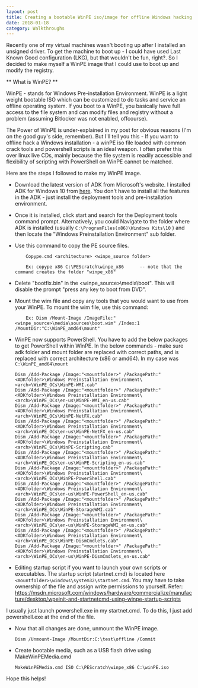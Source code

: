 ```yaml
---
layout: post
title: Creating a bootable WinPE iso/image for offline Windows hacking
date: 2018-01-18
category: Walkthroughs
---
```


Recently one of my virtual machines wasn't booting up after I installed an unsigned driver. To get the machine to boot up - I could have used Last Known Good configuration (LKG), 
but that wouldn't be fun, right?. So I decided to make myself a WinPE image that I could use to boot up and modify the registry. 


** What is WinPE? **

WinPE - stands for Windows Pre-installation Environment. WinPE is a light weight bootable ISO which can be customized to do tasks and service an offline operating system. If you boot to a WinPE, you basically have full access to the file system and can modify files and registry without a problem (assuming Bitlocker was not enabled, offcourse).

The Power of WinPE is under-explained in my post for obvious reasons (I'm on the good guy's side, remember). But I'll tell you this - If you want to offline hack a Windows installation - a winPE iso file loaded with common crack tools and powershell scripts is an ideal weapon. I often prefer this over linux live CDs, mainly because the file system is readily accessible and flexibility of scripting with PowerShell on WinPE cannot be matched.


Here are the steps I followed to make my WinPE image.
* Download the latest version of ADK from Microsoft's website. I installed ADK for Windows 10 from [here](https://docs.microsoft.com/en-us/windows-hardware/get-started/adk-install). You don't have to install all the features in the ADK - just install the deployment tools and pre-installation environment.

* Once it is installed, click start and search for the Deployment tools command prompt. Alternatively, you could Navigate to the folder where ADK is installed (usually `C:\ProgramFiles(x86)\Windows Kits\10` ) and then locate the "Windows Preinstallation Environment" sub folder. 

* Use this command to copy the PE source files.
	```	
		Copype.cmd <architecture> <winpe_source folder>

		Ex: copype x86 C:\PEScratch\winpe_x86      -- note that the command creates the folder "winpe_x86"
	```
	
* Delete "bootfix.bin" in the <winpe_source>\media\boot". This will disable the prompt "press any key to boot from DVD".

* Mount the wim file and copy any tools that you would want to use from your WinPE. To mount the wim file, use this command:
	```
		Ex: Dism /Mount-Image /ImageFile:"<winpe_source>\media\sources\boot.wim" /Index:1 /MountDir:"C:\WinPE_amd64\mount"
	```	

* WinPE now supports PowerShell. You have to add the below packages to get PowerShell within WinPE. In the below commands - make sure adk folder and mount folder are replaced with correct paths, and <arch> is replaced with correct architecture (x86 or amd64). In my case
	<mountfolder> was `C:\WinPE_amd64\mount`

	
	```
	Dism /Add-Package /Image:"<mountfolder>" /PackagePath:"<ADKfolder>\Windows Preinstallation Environment\<arch>\WinPE_OCs\WinPE-WMI.cab"
	Dism /Add-Package /Image:"<mountfolder>" /PackagePath:"<ADKfolder>\Windows Preinstallation Environment\<arch>\WinPE_OCs\en-us\WinPE-WMI_en-us.cab"
	Dism /Add-Package /Image:"<mountfolder>" /PackagePath:"<ADKfolder>\Windows Preinstallation Environment\<arch>\WinPE_OCs\WinPE-NetFX.cab"
	Dism /Add-Package /Image:"<mountfolder>" /PackagePath:"<ADKfolder>\Windows Preinstallation Environment\<arch>\WinPE_OCs\en-us\WinPE-NetFX_en-us.cab"
	Dism /Add-Package /Image:"<mountfolder>" /PackagePath:"<ADKfolder>\Windows Preinstallation Environment\<arch>\WinPE_OCs\WinPE-Scripting.cab"
	Dism /Add-Package /Image:"<mountfolder>" /PackagePath:"<ADKfolder>\Windows Preinstallation Environment\<arch>\WinPE_OCs\en-us\WinPE-Scripting_en-us.cab"
	Dism /Add-Package /Image:"<mountfolder>" /PackagePath:"<ADKfolder>\Windows Preinstallation Environment\<arch>\WinPE_OCs\WinPE-PowerShell.cab"
	Dism /Add-Package /Image:"<mountfolder>" /PackagePath:"<ADKfolder>\Windows Preinstallation Environment\<arch>\WinPE_OCs\en-us\WinPE-PowerShell_en-us.cab"
	Dism /Add-Package /Image:"<mountfolder>" /PackagePath:"<ADKfolder>\Windows Preinstallation Environment\<arch>\WinPE_OCs\WinPE-StorageWMI.cab"
	Dism /Add-Package /Image:"<mountfolder>" /PackagePath:"<ADKfolder>\Windows Preinstallation Environment\<arch>\WinPE_OCs\en-us\WinPE-StorageWMI_en-us.cab"
	Dism /Add-Package /Image:"<mountfolder>" /PackagePath:"<ADKfolder>\Windows Preinstallation Environment\<arch>\WinPE_OCs\WinPE-DismCmdlets.cab"
	Dism /Add-Package /Image:"<mountfolder>" /PackagePath:"<ADKfolder>\Windows Preinstallation Environment\<arch>\WinPE_OCs\en-us\WinPE-DismCmdlets_en-us.cab"
	```

* Editing startup script if you want to launch your own scripts or executables. The startup script (startnet.cmd) is located here `<mountfolder>\windows\system32\startnet.cmd`. You may have to take ownership of the file and assign write permissions to yourself. Refer: https://msdn.microsoft.com/windows/hardware/commercialize/manufacture/desktop/wpeinit-and-startnetcmd-using-winpe-startup-scripts
	
I usually just launch powershell.exe in my startnet.cmd. To do this, I just add powershell.exe at the end of the file.
	

* Now that all changes are done, unmount the WinPE image.
	```
	Dism /Unmount-Image /MountDir:C:\test\offline /Commit
	```

* Create bootable media, such as a USB flash drive using MakeWinPEMedia.cmd
	``` 
	MakeWinPEMedia.cmd ISO C:\PEScratch\winpe_x86 C:\winPE.iso 		
	```


Hope this helps!
	
	
	
